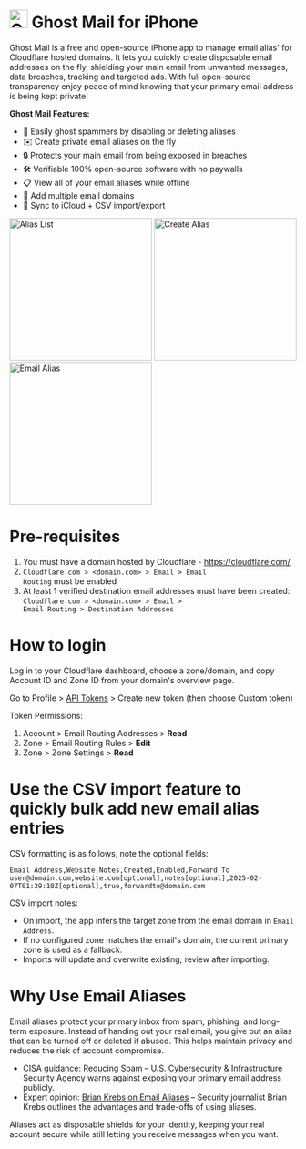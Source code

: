 # <img width="32" height="32" alt="Ghostmail_gpt_dark_FULL" src="https://github.com/user-attachments/assets/9bae55b4-3201-47a8-b801-33123aa86b4d" />  Ghost Mail for iPhone

Ghost Mail is a free and open-source iPhone app to manage email alias' for Cloudflare hosted domains. It lets you quickly create disposable email addresses on the fly, shielding your main email from unwanted messages, data breaches, tracking and targeted ads. With full open-source transparency enjoy peace of mind knowing that your primary email address is being kept private!

**Ghost Mail Features:**
- 📵 Easily ghost spammers by disabling or deleting aliases
- ✉️ Create private email aliases on the fly
- 🔒 Protects your main email from being exposed in breaches
- 🛠️ Verifiable 100% open-source software with no paywalls
- 📋 View all of your email aliases while offline
- 📧 Add multiple email domains
- 💾 Sync to iCloud + CSV import/export

<p>
  <img src="https://github.com/user-attachments/assets/c1fa8003-89de-42c1-8998-117be54d11a9" alt="Alias List" width="250">
  <img src="https://github.com/user-attachments/assets/0e87e6e7-e419-4e3c-b69f-53957ff7ffa7" alt="Create Alias" width="250">
  <img src="https://github.com/user-attachments/assets/0bbf15cb-9b54-4337-a7fa-ff5e12e0e0a2" alt="Email Alias" width="250">
</p>


# Pre-requisites

1. You must have a domain hosted by Cloudflare - https://cloudflare.com/
2. <code>Cloudflare.com > <domain.com> > Email > Email Routing</code> must be enabled
3. At least 1 verified destination email addresses must have been created:
       <code>Cloudflare.com > <domain.com> > Email > Email Routing > Destination Addresses</code> 

# How to login

Log in to your Cloudflare dashboard, choose a zone/domain, and copy Account ID and Zone ID from your domain's overview page.

Go to Profile > <a href="https://dash.cloudflare.com/profile/api-tokens">API Tokens</a> > Create new token (then choose Custom token)

Token Permissions:
1. Account > Email Routing Addresses > **Read**
2. Zone > Email Routing Rules > **Edit**
3. Zone > Zone Settings > **Read**


# Use the CSV import feature to quickly bulk add new email alias entries

CSV formatting is as follows, note the optional fields:

```
Email Address,Website,Notes,Created,Enabled,Forward To
user@domain.com,website.com[optional],notes[optional],2025-02-07T01:39:10Z[optional],true,forwardto@domain.com
```

CSV import notes:
- On import, the app infers the target zone from the email domain in `Email Address`.
- If no configured zone matches the email's domain, the current primary zone is used as a fallback.
- Imports will update and overwrite existing; review after importing.

# Why Use Email Aliases

Email aliases protect your primary inbox from spam, phishing, and long-term exposure. Instead of handing out your real email, you give out an alias that can be turned off or deleted if abused. This helps maintain privacy and reduces the risk of account compromise.
- CISA guidance: <a href=https://www.cisa.gov/news-events/news/reducing-spam>Reducing Spam</a> – U.S. Cybersecurity & Infrastructure Security Agency warns against exposing your primary email address publicly.
- Expert opinion: <a href=https://krebsonsecurity.com/2022/08/the-security-pros-and-cons-of-using-email-aliases/>Brian Krebs on Email Aliases</a> – Security journalist Brian Krebs outlines the advantages and trade-offs of using aliases.

Aliases act as disposable shields for your identity, keeping your real account secure while still letting you receive messages when you want.
